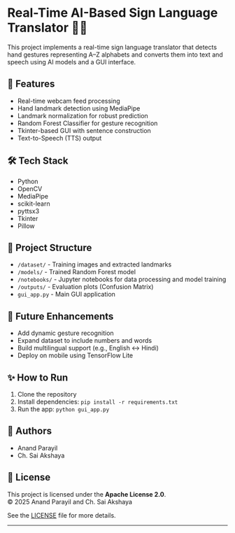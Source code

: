 # Real-Time AI-Based Sign Language Translator 🤟🧠

This project implements a real-time sign language translator that detects hand gestures representing A–Z alphabets and converts them into text and speech using AI models and a GUI interface.

## 🚀 Features
- Real-time webcam feed processing
- Hand landmark detection using MediaPipe
- Landmark normalization for robust prediction
- Random Forest Classifier for gesture recognition
- Tkinter-based GUI with sentence construction
- Text-to-Speech (TTS) output

## 🛠️ Tech Stack
- Python
- OpenCV
- MediaPipe
- scikit-learn
- pyttsx3
- Tkinter
- Pillow

## 📂 Project Structure
- `/dataset/` - Training images and extracted landmarks
- `/models/` - Trained Random Forest model
- `/notebooks/` - Jupyter notebooks for data processing and model training
- `/outputs/` - Evaluation plots (Confusion Matrix)
- `gui_app.py` - Main GUI application

## 🧠 Future Enhancements
- Add dynamic gesture recognition
- Expand dataset to include numbers and words
- Build multilingual support (e.g., English ↔ Hindi)
- Deploy on mobile using TensorFlow Lite

## ✨ How to Run
1. Clone the repository
2. Install dependencies: `pip install -r requirements.txt`
3. Run the app: `python gui_app.py`

## 👥 Authors
- Anand Parayil
- Ch. Sai Akshaya

## 📄 License

This project is licensed under the **Apache License 2.0**.  
© 2025 Anand Parayil and Ch. Sai Akshaya

See the [LICENSE](./LICENSE) file for more details.

---
